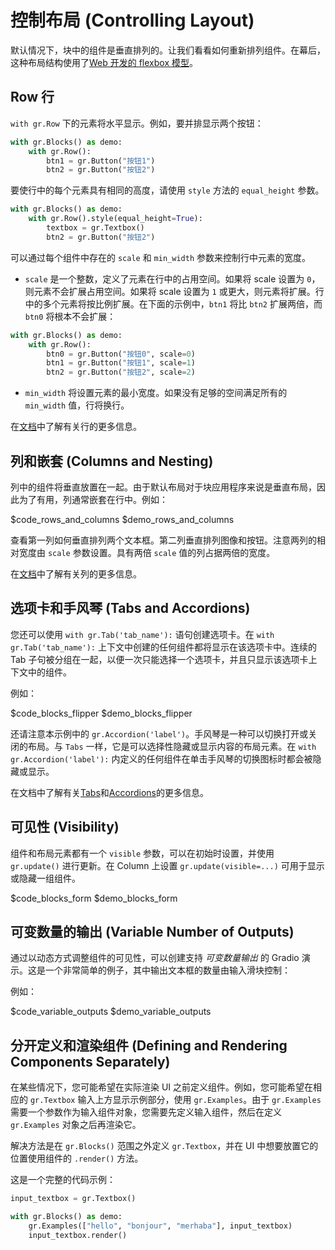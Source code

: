 # 控制布局 (Controlling Layout)

默认情况下，块中的组件是垂直排列的。让我们看看如何重新排列组件。在幕后，这种布局结构使用了[Web 开发的 flexbox 模型](https://developer.mozilla.org/en-US/docs/Web/CSS/CSS_Flexible_Box_Layout/Basic_Concepts_of_Flexbox)。

## Row 行

`with gr.Row` 下的元素将水平显示。例如，要并排显示两个按钮：

```python
with gr.Blocks() as demo:
    with gr.Row():
        btn1 = gr.Button("按钮1")
        btn2 = gr.Button("按钮2")
```

要使行中的每个元素具有相同的高度，请使用 `style` 方法的 `equal_height` 参数。

```python
with gr.Blocks() as demo:
    with gr.Row().style(equal_height=True):
        textbox = gr.Textbox()
        btn2 = gr.Button("按钮2")
```

可以通过每个组件中存在的 `scale` 和 `min_width` 参数来控制行中元素的宽度。

- `scale` 是一个整数，定义了元素在行中的占用空间。如果将 scale 设置为 `0`，则元素不会扩展占用空间。如果将 scale 设置为 `1` 或更大，则元素将扩展。行中的多个元素将按比例扩展。在下面的示例中，`btn1` 将比 `btn2` 扩展两倍，而 `btn0` 将根本不会扩展：

```python
with gr.Blocks() as demo:
    with gr.Row():
        btn0 = gr.Button("按钮0", scale=0)
        btn1 = gr.Button("按钮1", scale=1)
        btn2 = gr.Button("按钮2", scale=2)
```

- `min_width` 将设置元素的最小宽度。如果没有足够的空间满足所有的 `min_width` 值，行将换行。

在[文档](https://gradio.app/docs/#row)中了解有关行的更多信息。

## 列和嵌套 (Columns and Nesting)

列中的组件将垂直放置在一起。由于默认布局对于块应用程序来说是垂直布局，因此为了有用，列通常嵌套在行中。例如：

$code_rows_and_columns
$demo_rows_and_columns

查看第一列如何垂直排列两个文本框。第二列垂直排列图像和按钮。注意两列的相对宽度由 `scale` 参数设置。具有两倍 `scale` 值的列占据两倍的宽度。

在[文档](https://gradio.app/docs/#column)中了解有关列的更多信息。

## 选项卡和手风琴 (Tabs and Accordions)

您还可以使用 `with gr.Tab('tab_name'):` 语句创建选项卡。在 `with gr.Tab('tab_name'):` 上下文中创建的任何组件都将显示在该选项卡中。连续的 Tab 子句被分组在一起，以便一次只能选择一个选项卡，并且只显示该选项卡上下文中的组件。

例如：

$code_blocks_flipper
$demo_blocks_flipper

还请注意本示例中的 `gr.Accordion('label')`。手风琴是一种可以切换打开或关闭的布局。与 `Tabs` 一样，它是可以选择性隐藏或显示内容的布局元素。在 `with gr.Accordion('label'):` 内定义的任何组件在单击手风琴的切换图标时都会被隐藏或显示。

在文档中了解有关[Tabs](https://gradio.app/docs/#tab)和[Accordions](https://gradio.app/docs/#accordion)的更多信息。

## 可见性 (Visibility)

组件和布局元素都有一个 `visible` 参数，可以在初始时设置，并使用 `gr.update()` 进行更新。在 Column 上设置 `gr.update(visible=...)` 可用于显示或隐藏一组组件。

$code_blocks_form
$demo_blocks_form

## 可变数量的输出 (Variable Number of Outputs)

通过以动态方式调整组件的可见性，可以创建支持 *可变数量输出* 的 Gradio 演示。这是一个非常简单的例子，其中输出文本框的数量由输入滑块控制：

例如：

$code_variable_outputs
$demo_variable_outputs

## 分开定义和渲染组件 (Defining and Rendering Components Separately)

在某些情况下，您可能希望在实际渲染 UI 之前定义组件。例如，您可能希望在相应的 `gr.Textbox` 输入上方显示示例部分，使用 `gr.Examples`。由于 `gr.Examples` 需要一个参数作为输入组件对象，您需要先定义输入组件，然后在定义 `gr.Examples` 对象之后再渲染它。

解决方法是在 `gr.Blocks()` 范围之外定义 `gr.Textbox`，并在 UI 中想要放置它的位置使用组件的 `.render()` 方法。

这是一个完整的代码示例：

```python
input_textbox = gr.Textbox()

with gr.Blocks() as demo:
    gr.Examples(["hello", "bonjour", "merhaba"], input_textbox)
    input_textbox.render()
```
